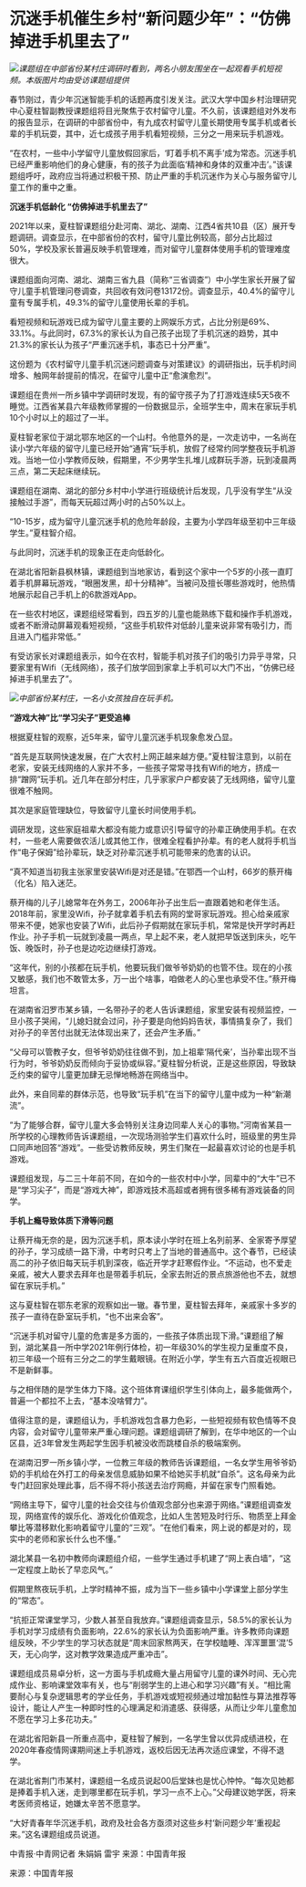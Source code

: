 # 沉迷手机催生乡村“新问题少年”：“仿佛掉进手机里去了”

![](https://inews.gtimg.com/newsapp_bt/0/15695994610/1000)_课题组在中部省份某村庄调研时看到，两名小朋友围坐在一起观看手机短视频。本版图片均由受访课题组提供_

春节刚过，青少年沉迷智能手机的话题再度引发关注。武汉大学中国乡村治理研究中心夏柱智副教授课题组将目光聚焦于农村留守儿童。不久前，该课题组对外发布的报告显示，在调研的中部省份中，有九成农村留守儿童长期使用专属手机或者长辈的手机玩耍，其中，近七成孩子用手机看短视频，三分之一用来玩手机游戏。

“在农村，一些中小学留守儿童放假回家后，‘盯着手机不离手’成为常态。沉迷手机已经严重影响他们的身心健康，有的孩子为此面临‘精神和身体的双重冲击’。”该课题组呼吁，政府应当将通过积极干预、防止严重的手机沉迷作为关心与服务留守儿童工作的重中之重。

**沉迷手机低龄化 “仿佛掉进手机里去了”**

2021年以来，夏柱智课题组分赴河南、湖北、湖南、江西4省共10县（区）展开专题调研。调查显示，在中部省份的农村，留守儿童比例较高，部分占比超过50%，学校及家长普遍反映手机管理难，而对留守儿童群体使用手机的管理难度很大。

课题组面向河南、湖北、湖南三省九县（简称“三省调查”）中小学生家长开展了留守儿童手机管理问卷调查，共回收有效问卷13172份。调查显示，40.4%的留守儿童有专属手机，49.3%的留守儿童使用长辈的手机。

看短视频和玩游戏已成为留守儿童主要的上网娱乐方式，占比分别是69%、33.1%。与此同时，67.3%的家长认为自己孩子出现了手机沉迷的趋势，其中21.3%的家长认为孩子“严重沉迷手机，事态已十分严重”。

这份题为《农村留守儿童手机沉迷问题调查与对策建议》的调研指出，玩手机时间增多、触网年龄提前的情况，在留守儿童中正“愈演愈烈”。

课题组在贵州一所乡镇中学调研时发现，有的留守孩子为了打游戏连续5天5夜不睡觉。江西省某县六年级教师掌握的一份数据显示，全班学生中，周末在家玩手机10个小时以上的超过了一半。

夏柱智老家位于湖北鄂东地区的一个山村。令他意外的是，一次走访中，一名尚在读小学六年级的留守儿童已经开始“通宵”玩手机，放假了经常约同学整夜玩手机游戏。当地一位小学教师反映，假期里，不少男学生扎堆儿成群玩手游，玩到凌晨两三点，第二天起床继续玩。

课题组在湖南、湖北的部分乡村中小学进行班级统计后发现，几乎没有学生“从没接触过手游”，而每天玩超过两小时的占50%以上。

“10-15岁，成为留守儿童沉迷手机的危险年龄段，主要为小学四年级至初中三年级学生。”夏柱智介绍。

与此同时，沉迷手机的现象正在走向低龄化。

在湖北省阳新县枫林镇，课题组到当地家访，看到这个家中一个5岁的小孩一直盯着手机屏幕玩游戏，“眼圈发黑，却十分精神”。当被问及擅长哪些游戏时，他热情地展示起自己手机上的6款游戏App。

在一些农村地区，课题组经常看到，四五岁的儿童也能熟练下载和操作手机游戏，或者不断滑动屏幕观看短视频，“这些手机软件对低龄儿童来说非常有吸引力，而且进入门槛非常低。”

有受访家长对课题组表示，如今在农村，智能手机对孩子们的吸引力异乎寻常，只要家里有Wifi（无线网络），孩子们放学回到家拿上手机可以大门不出，“仿佛已经掉进手机里去了”。

![](https://inews.gtimg.com/newsapp_bt/0/15695994612/1000)_中部省份某村庄，一名小女孩独自在玩手机。_

**“游戏大神”比“学习尖子”更受追棒**

根据夏柱智的观察，近5年来，留守儿童沉迷手机现象愈发凸显。

“首先是互联网快速发展，在广大农村上网正越来越方便。”夏柱智注意到，以前在老家，安装无线网络的人家并不多，一些孩子常常寻找有Wifi的地方，挤成一排“蹭网”玩手机。近几年在部分村庄，几乎家家户户都安装了无线网络，留守儿童很难不触网。

其次是家庭管理缺位，导致留守儿童长时间使用手机。

调研发现，这些家庭祖辈大都没有能力或意识引导留守的孙辈正确使用手机。在农村，一些老人需要做农活儿或其他工作，很难全程看护孙辈。有的老人就将手机当作“电子保姆”给孙辈玩，缺乏对孙辈沉迷手机可能带来的危害的认识。

“真不知道当初我主张家里安装Wifi是对还是错。”在鄂西一个山村，66岁的蔡开梅（化名）陷入迷茫。

蔡开梅的儿子儿媳常年在外务工，2006年孙子出生后一直跟着她和老伴生活。2018年前，家里没Wifi，孙子就拿着手机去有网的堂哥家玩游戏。担心给亲戚家带来不便，她家也安装了Wifi，此后孙子假期就在家玩手机，常常是快开学时再赶作业。孙子手机一玩就到凌晨一两点，早上起不来，老人就把早饭送到床头，吃午饭、晚饭时，孙子也是边吃边继续打游戏。

“这年代，别的小孩都在玩手机，他要玩我们做爷爷奶奶的也管不住。现在的小孩又敏感，我们也不敢管太多，万一出个啥事，咱做老人的心里也承受不住。”蔡开梅坦言。

在湖南省汨罗市某乡镇，一名带孙子的老人告诉课题组，家里安装有视频监控，一旦小孩子哭闹，“儿媳妇就会过问，孙子要是向他妈妈告状，事情搞复杂了，我们对孙子的辛苦付出就无法体现出来了，还会产生矛盾。”

“父母可以管教子女，但爷爷奶奶往往做不到，加上祖辈‘隔代亲’，当孙辈出现不当行为时，爷爷奶奶反而倾向于妥协或纵容。”夏柱智分析说，正是这些原因，导致缺乏约束的留守儿童更加肆无忌惮地畅游在网络当中。

此外，来自同辈的群体示范，也导致“玩手机”在当下的留守儿童中成为一种“新潮流”。

“为了能够合群，留守儿童大多会特别关注身边同辈人关心的事物。”河南省某县一所学校的心理教师告诉课题组，一次现场测验学生们喜欢什么时，班级里的男生异口同声地回答“游戏”。一些受访教师反映，男生们聚在一起最喜欢讨论的也是手机游戏。

课题组发现，与二三十年前不同，在如今的一些农村中小学，同辈中的“大牛”已不是“学习尖子”，而是“游戏大神”，即游戏技术高超或者拥有很多稀有游戏装备的同学。

**手机上瘾导致体质下滑等问题**

让蔡开梅无奈的是，因为沉迷手机，原本读小学时在班上名列前茅、全家寄予厚望的孙子，学习成绩一路下滑，中考时只考上了当地的普通高中。这个春节，已经读高二的孙子依旧每天玩手机到深夜，临近开学才赶寒假作业。“不运动，也不爱走亲戚，被大人要求去拜年也是带着手机玩，全家去附近的景点旅游他也不去，就想留在家玩手机。”

这与夏柱智在鄂东老家的观察如出一辙。春节里，夏柱智去拜年，亲戚家十多岁的孩子一直待在卧室玩手机，“也不出来会客”。

“沉迷手机对留守儿童的危害是多方面的，一些孩子体质出现下滑。”课题组了解到，湖北某县一所中学2021年例行体检，初一年级30%的学生视力呈重度不良，初三年级一个班有三分之二的学生戴眼镜。在附近小学，学生有五六百度近视眼已不是新鲜事。

与之相伴随的是学生体力下降。这个班体育课组织学生引体向上，最多能做两个，普遍一个都拉不上去，“基本没啥臂力”。

值得注意的是，课题组认为，手机游戏包含暴力色彩，一些短视频有软色情等不良内容，会对留守儿童带来严重心理问题。课题组调研了解到，在华中地区的一个山区县，近3年曾发生两起学生因手机被没收而跳楼自杀的极端案例。

在湖南汨罗一所乡镇小学，一位教三年级的教师告诉课题组，一名女学生用爷爷奶奶的手机给在外打工的母亲发信息威胁如果不给她买手机就“自杀”。这名母亲为此专门赶回家处理此事，后不得不将小孩送去治疗网瘾，并留在家专门照看她。

“网络主导下，留守儿童的社会交往与价值观念部分也来源于网络。”课题组调查发现，网络宣传的娱乐化、游戏化价值观念，比如人生苦短及时行乐、物质至上拜金攀比等潜移默化影响着留守儿童的“三观”。“在他们看来，网上说的都是对的，现实中的老师和家长什么也不懂。”

湖北某县一名初中教师向课题组介绍，一些学生通过手机建了“网上表白墙”，“这一定程度上助长了早恋风气。”

假期里熬夜玩手机，上学时精神不振，成为当下一些乡镇中小学课堂上部分学生的“常态”。

“抗拒正常课堂学习，少数人甚至自我放弃。”课题组调查显示，58.5%的家长认为手机对学习成绩有负面影响，22.6%的家长认为负面影响严重。许多教师向课题组反映，不少学生的学习状态就是“周末回家熬两天，在学校瞌睡、浑浑噩噩‘混’5天，无心向学，这对教学效果造成严重冲击”。

课题组成员易卓分析，这一方面与手机成瘾大量占用留守儿童的课外时间、无心完成作业、影响课堂效率有关，也与“削弱学生的上进心和学习兴趣”有关。“相比需要耐心与复杂逻辑思考的学业任务，手机游戏或短视频通过增加黏性与算法推荐等设计，能让人产生一种即时性的心理满足和消遣感、获得感，从而让少年儿童愈加不愿在学习上多花功夫。”

在湖北省阳新县一所重点高中，夏柱智了解到，一名学生曾以优异成绩进校，在2020年春疫情网课期间迷上手机游戏，返校后因无法再次适应课堂，不得不退学。

在湖北省荆门市某村，课题组一名成员说起00后堂妹也是忧心忡忡。“每次见她都是捧着手机入迷，走到哪里都在玩手机，学习一点不上心。”父母建议她学医，将来考医师资格证，她嫌太辛苦不愿意学。

“大好青春年华沉迷手机，政府及社会各方亟须对这些乡村‘新问题少年’重视起来。”这名课题组成员说道。

中青报·中青网记者 朱娟娟 雷宇 来源：中国青年报

来源：中国青年报

